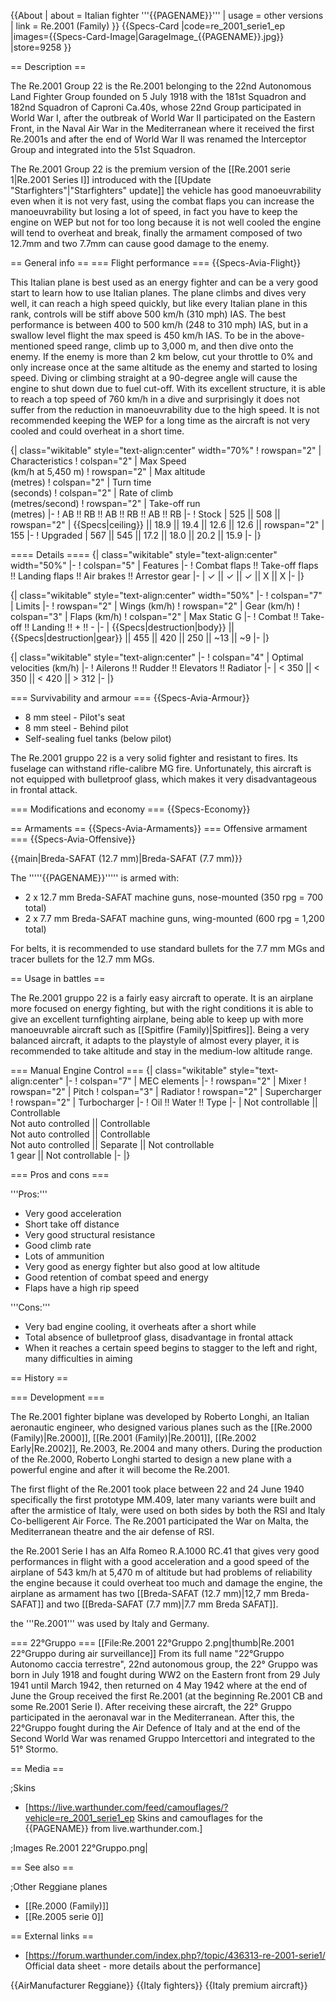 {{About
| about = Italian fighter '''{{PAGENAME}}'''
| usage = other versions
| link = Re.2001 (Family)
}}
{{Specs-Card
|code=re_2001_serie1_ep
|images={{Specs-Card-Image|GarageImage_{{PAGENAME}}.jpg}}
|store=9258
}}

== Description ==
<!-- ''In the description, the first part should be about the history of and the creation and combat usage of the aircraft, as well as its key features. In the second part, tell the reader about the aircraft in the game. Insert a screenshot of the vehicle, so that if the novice player does not remember the vehicle by name, he will immediately understand what kind of vehicle the article is talking about.'' -->
The Re.2001 Group 22 is the Re.2001 belonging to the 22nd Autonomous Land Fighter Group founded on 5 July 1918 with the 181st Squadron and 182nd Squadron of Caproni Ca.40s, whose 22nd Group participated in World War I, after the outbreak of World War II participated on the Eastern Front, in the Naval Air War in the Mediterranean where it received the first Re.2001s and after the end of World War II was renamed the Interceptor Group and integrated into the 51st Squadron.

The Re.2001 Group 22 is the premium version of the [[Re.2001 serie 1|Re.2001 Series I]] introduced with the [[Update "Starfighters"|"Starfighters" update]] the vehicle has good manoeuvrability even when it is not very fast, using the combat flaps you can increase the manoeuvrability but losing a lot of speed, in fact you have to keep the engine on WEP but not for too long because it is not well cooled the engine will tend to overheat and break, finally the armament composed of two 12.7mm and two 7.7mm can cause good damage to the enemy.

== General info ==
=== Flight performance ===
{{Specs-Avia-Flight}}
<!-- ''Describe how the aircraft behaves in the air. Speed, manoeuvrability, acceleration and allowable loads - these are the most important characteristics of the vehicle.'' -->
This Italian plane is best used as an energy fighter and can be a very good start to learn how to use Italian planes. The plane climbs and dives very well, it can reach a high speed quickly, but like every Italian plane in this rank, controls will be stiff above 500 km/h (310 mph) IAS. The best performance is between 400 to 500 km/h (248 to 310 mph) IAS, but in a swallow level flight the max speed is 450 km/h IAS. To be in the above-mentioned speed range, climb up to 3,000 m, and then dive onto the enemy. If the enemy is more than 2 km below, cut your throttle to 0% and only increase once at the same altitude as the enemy and started to losing speed. Diving or climbing straight at a 90-degree angle will cause the engine to shut down due to fuel cut-off. With its excellent structure, it is able to reach a top speed of 760 km/h in a dive and surprisingly it does not suffer from the reduction in manoeuvrability due to the high speed. It is not recommended keeping the WEP for a long time as the aircraft is not very cooled and could overheat in a short time.

{| class="wikitable" style="text-align:center" width="70%"
! rowspan="2" | Characteristics
! colspan="2" | Max Speed<br>(km/h at 5,450 m)
! rowspan="2" | Max altitude<br>(metres)
! colspan="2" | Turn time<br>(seconds)
! colspan="2" | Rate of climb<br>(metres/second)
! rowspan="2" | Take-off run<br>(metres)
|-
! AB !! RB !! AB !! RB !! AB !! RB
|-
! Stock
| 525 || 508 || rowspan="2" | {{Specs|ceiling}} || 18.9 || 19.4 || 12.6 || 12.6 || rowspan="2" | 155
|-
! Upgraded
| 567 || 545 || 17.2 || 18.0 || 20.2 || 15.9
|-
|}

==== Details ====
{| class="wikitable" style="text-align:center" width="50%"
|-
! colspan="5" | Features
|-
! Combat flaps !! Take-off flaps !! Landing flaps !! Air brakes !! Arrestor gear
|-
| ✓ || ✓ || ✓ || X || X     <!-- ✓ -->
|-
|}

{| class="wikitable" style="text-align:center" width="50%"
|-
! colspan="7" | Limits
|-
! rowspan="2" | Wings (km/h)
! rowspan="2" | Gear (km/h)
! colspan="3" | Flaps (km/h)
! colspan="2" | Max Static G
|-
! Combat !! Take-off !! Landing !! + !! -
|-
| {{Specs|destruction|body}} || {{Specs|destruction|gear}} || 455 || 420 || 250 || ~13 || ~9
|-
|}

{| class="wikitable" style="text-align:center"
|-
! colspan="4" | Optimal velocities (km/h)
|-
! Ailerons !! Rudder !! Elevators !! Radiator
|-
| < 350 || < 350 || < 420 || > 312
|-
|}

=== Survivability and armour ===
{{Specs-Avia-Armour}}
<!-- ''Examine the survivability of the aircraft. Note how vulnerable the structure is and how secure the pilot is, whether the fuel tanks are armoured, etc. Describe the armour, if there is any, and also mention the vulnerability of other critical aircraft systems.'' -->

* 8 mm steel - Pilot's seat
* 8 mm steel - Behind pilot
* Self-sealing fuel tanks (below pilot)

The Re.2001 gruppo 22 is a very solid fighter and resistant to fires. Its fuselage can withstand rifle-calibre MG fire. Unfortunately, this aircraft is not equipped with bulletproof glass, which makes it very disadvantageous in frontal attack.

=== Modifications and economy ===
{{Specs-Economy}}

== Armaments ==
{{Specs-Avia-Armaments}}
=== Offensive armament ===
{{Specs-Avia-Offensive}}
<!-- ''Describe the offensive armament of the aircraft, if any. Describe how effective the cannons and machine guns are in a battle, and also what belts or drums are better to use. If there is no offensive weaponry, delete this subsection.'' -->
{{main|Breda-SAFAT (12.7 mm)|Breda-SAFAT (7.7 mm)}}

The '''''{{PAGENAME}}''''' is armed with:

* 2 x 12.7 mm Breda-SAFAT machine guns, nose-mounted (350 rpg = 700 total)
* 2 x 7.7 mm Breda-SAFAT machine guns, wing-mounted (600 rpg = 1,200 total)

For belts, it is recommended to use standard bullets for the 7.7 mm MGs and tracer bullets for the 12.7 mm MGs.

== Usage in battles ==
<!-- ''Describe the tactics of playing in the aircraft, the features of using aircraft in a team and advice on tactics. Refrain from creating a "guide" - do not impose a single point of view, but instead, give the reader food for thought. Examine the most dangerous enemies and give recommendations on fighting them. If necessary, note the specifics of the game in different modes (AB, RB, SB).'' -->
The Re.2001 gruppo 22 is a fairly easy aircraft to operate. It is an airplane more focused on energy fighting, but with the right conditions it is able to give an excellent turnfighting airplane, being able to keep up with more manoeuvrable aircraft such as [[Spitfire (Family)|Spitfires]]. Being a very balanced aircraft, it adapts to the playstyle of almost every player, it is recommended to take altitude and stay in the medium-low altitude range.

=== Manual Engine Control ===
{| class="wikitable" style="text-align:center"
|-
! colspan="7" | MEC elements
|-
! rowspan="2" | Mixer
! rowspan="2" | Pitch
! colspan="3" | Radiator
! rowspan="2" | Supercharger
! rowspan="2" | Turbocharger
|-
! Oil !! Water !! Type
|-
| Not controllable || Controllable<br>Not auto controlled || Controllable<br>Not auto controlled || Controllable<br>Not auto controlled || Separate || Not controllable<br>1 gear || Not controllable
|-
|}

=== Pros and cons ===
<!-- ''Summarise and briefly evaluate the vehicle in terms of its characteristics and combat effectiveness. Mark its pros and cons in the bulleted list. Try not to use more than 6 points for each of the characteristics. Avoid using categorical definitions such as "bad", "good" and the like - use substitutions with softer forms such as "inadequate" and "effective".'' -->

'''Pros:'''

* Very good acceleration
* Short take off distance
* Very good structural resistance
* Good climb rate
* Lots of ammunition
* Very good as energy fighter but also good at low altitude
* Good retention of combat speed and energy
* Flaps have a high rip speed

'''Cons:'''

* Very bad engine cooling, it overheats after a short while
* Total absence of bulletproof glass, disadvantage in frontal attack
* When it reaches a certain speed begins to stagger to the left and right, many difficulties in aiming

== History ==
<!-- ''Describe the history of the creation and combat usage of the aircraft in more detail than in the introduction. If the historical reference turns out to be too long, take it to a separate article, taking a link to the article about the vehicle and adding a block "/History" (example: <nowiki>https://wiki.warthunder.com/(Vehicle-name)/History</nowiki>) and add a link to it here using the <code>main</code> template. Be sure to reference text and sources by using <code><nowiki><ref></ref></nowiki></code>, as well as adding them at the end of the article with <code><nowiki><references /></nowiki></code>. This section may also include the vehicle's dev blog entry (if applicable) and the in-game encyclopedia description (under <code><nowiki>=== In-game description ===</nowiki></code>, also if applicable).'' -->

=== Development ===

The Re.2001 fighter biplane was developed by Roberto Longhi, an Italian aeronautic engineer, who designed various planes such as the [[Re.2000 (Family)|Re.2000]], [[Re.2001 (Family)|Re.2001]], [[Re.2002 Early|Re.2002]], Re.2003, Re.2004 and many others. During the production of the Re.2000, Roberto Longhi started to design a new plane with a powerful engine and after it will become the Re.2001.

The first flight of the Re.2001 took place between 22 and 24 June 1940 specifically the first prototype MM.409, later many variants were built and after the armistice of Italy, were used on both sides by both the RSI and Italy Co-belligerent Air Force. The Re.2001 participated the War on Malta, the Mediterranean theatre and the air defense of RSI.

the Re.2001 Serie I has an Alfa Romeo R.A.1000 RC.41 that gives very good performances in flight with a good acceleration and a good speed of the airplane of 543 km/h at 5,470 m of altitude but had problems of reliability the engine because it could overheat too much and damage the engine, the airplane as armament has two [[Breda-SAFAT (12.7 mm)|12,7 mm Breda-SAFAT]] and two [[Breda-SAFAT (7.7 mm)|7.7 mm Breda SAFAT]].

the '''Re.2001''' was used by Italy and Germany.

=== 22°Gruppo ===
[[File:Re.2001 22°Gruppo 2.png|thumb|Re.2001 22°Gruppo during air surveillance]]
From its full name "22°Gruppo Autonomo caccia terrestre", 22nd autonomous group, the 22° Gruppo was born in July 1918 and fought during WW2 on the Eastern front from 29 July 1941 until March 1942, then returned on 4 May 1942 where at the end of June the Group received the first Re.2001 (at the beginning Re.2001 CB and some Re.2001 Serie I). After receiving these aircraft, the 22° Gruppo participated in the aeronaval war in the Mediterranean. After this, the 22°Gruppo fought during the Air Defence of Italy and at the end of the Second World War was renamed Gruppo Intercettori and integrated to the 51° Stormo.

== Media ==
<!-- ''Excellent additions to the article would be video guides, screenshots from the game, and photos.'' -->

;Skins

* [https://live.warthunder.com/feed/camouflages/?vehicle=re_2001_serie1_ep Skins and camouflages for the {{PAGENAME}} from live.warthunder.com.]

;Images
<gallery mode="packed-hover" heights="150">
Re.2001 22°Gruppo.png|
</gallery>

== See also ==
<!-- ''Links to the articles on the War Thunder Wiki that you think will be useful for the reader, for example:''
* ''reference to the series of the aircraft;''
* ''links to approximate analogues of other nations and research trees.'' -->

;Other Reggiane planes

* [[Re.2000 (Family)]]
* [[Re.2005 serie 0]]

== External links ==
<!-- ''Paste links to sources and external resources, such as:''
* ''topic on the official game forum;''
* ''other literature.'' -->

* [https://forum.warthunder.com/index.php?/topic/436313-re-2001-serie1/ Official data sheet - more details about the performance]

{{AirManufacturer Reggiane}}
{{Italy fighters}}
{{Italy premium aircraft}}
